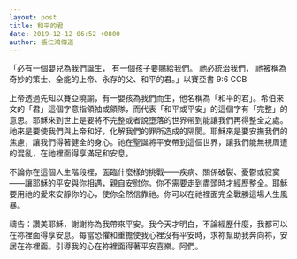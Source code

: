 ```yaml
---
layout: post
title: 和平的君
date: 2019-12-12 06:52 +0800
author: 張仁鴻傳道
---
```


「必有一個嬰兒為我們誕生， 有一個孩子要賜給我們。 祂必統治我們， 祂被稱為奇妙的策士、全能的上帝、永存的父、和平的君。」以賽亞書 9:6 CCB

上帝透過先知以賽亞曉諭，有一嬰孩為我們而生，他名稱為「和平的君」。希伯來文的「君」這個字意指領袖或領隊，而代表「和平或平安」的這個字有「完整」的意思。耶穌來到世上是要將不完整或者說墮落的世界帶到能讓我們再得整全之處。祂來是要使我們與上帝和好，化解我們的罪所造成的隔閡。耶穌來是要安撫我們的焦慮，讓我們得著健全的身心。祂在聖誕將平安帶到這個世界，讓我們能無視周遭的混亂，在祂裡面得享滿足和安息。

不論你在這個人生階段裡，面臨什麼樣的挑戰——疾病、關係破裂、憂鬱或寂寞——讓耶穌的平安與你相遇，親自安慰你。你不需要走到盡頭時才經歷整全。耶穌要用祂的愛來安靜你的心，使你全然信靠祂。你可以在祂裡面完全戰勝這場人生風暴。

禱告：讚美耶穌，謝謝祢為我帶來平安。我今天才明白，不論經歷什麼，我都可以在祢裡面得享安息。每當恐懼和重擔使我心裡沒有平安時，求祢幫助我奔向祢，安居在祢裡面。引導我的心在祢裡面得著平安喜樂。阿們。
